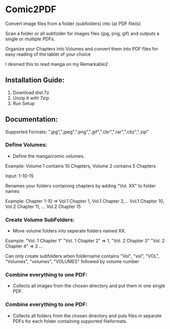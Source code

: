 # Comic2PDF

Convert image files from a folder (subfolders) into (a) PDF file(s)

Scan a folder or all subfolder for images files (jpg, png, gif) and outputs a single or multiple PDFs.

Organize your Chapters into Volumes and convert them into PDF files for easy reading of the tablet of your choice

I desined this to read manga on my Remarkable2

## Installation Guide:
 
 1) Download dist.7z
 2) Unzip it with 7zip
 3) Run Setup
 
## Documentation:

Supported Formats: ".jpg",".jpeg",".png",".gif",".cbr",".rar",".cbz",".zip"

### Define Volumes:

- Define the manga/comic volumes.

 Example: Volume 1 contains 10 Chapters, Volume 2 contains 5 Chapters
 
 Input: 1-10-15
 
 Renames your folders containing chapters by adding "Vol. XX" to folder names
 
 Example: Chapter 1-10 => Vol.1 Chapter 1, Vol.1 Chapter 2,... Vol.1 Chapter 10, Vol.2 Chapter 11, ... Vol.2 Chapter 15
 
### Create Volume SubFolders:

- Move volume folders into seperate folders named XX. 

 Example: "Vol. 1 Chapter 1" "Vol. 1 Chapter 2" => 1, "Vol. 2 Chapter 3" "Vol. 2 Chapter 4" => 2 ... 
 
 Can only create subfolders when foldername contains "Vol", "vol", "VOL", "Volumes", "volumes", "VOLUMES" followed by volume number

### Combine everything to one PDF:

- Collects all images from the chosen directory and put them in one single PDF.

### Combine everything to one PDF:

- Collects all folders from the chosen directory and puts files in separate PDFs for each folder containing supported fileformats.
